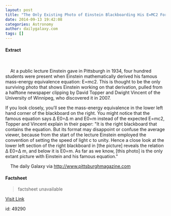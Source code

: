 ```yaml
---
layout: post
title: "The Only Existing Photo of Einstein Blackboarding His E=MC2 Formula (Weekend Feature)"
date: 2014-09-13 19:42:08
categories: Astronomy
author: dailygalaxy.com
tags: []
---
```



#### Extract
>
&#0160;
&#0160;

&#0160;
&#0160;
At a public lecture Einstein gave in Pittsburgh in 1934, four hundred students were present when Einstein mathematically derived his famous mass-energy equivalence equation: E=mc2. This is thought to be the only surviving photo that shows Einstein working on that derivation, pulled from a halftone newspaper clipping by David Topper and Dwight Vincent of the University of Winnipeg, who discovered it in 2007.

If you look closely, you’ll see the mass-energy equivalence in the lower left hand corner of the blackboard on the right. You might notice that the famous equation says Δ E0=Δ m and E0=m instead of the expected E=mc2, Topper and Vincent explain in their paper: &quot;It is the right blackboard that contains the equation. But its format may disappoint or confuse the average viewer, because from the start of the lecture Einstein employed the convention of setting the speed of light c to unity. Hence a close look at the lower left section of the right blackboard in [the picture] reveals the relation Δ E0=Δ m, and below it is E0=m. As far as we know, [this photo] is the only extant picture with Einstein and his famous equation.&quot;
&#0160;

&#0160;
&#0160;
The daily Galaxy via&#0160;http://www.pittsburghmagazine.com

#### Factsheet
>factsheet unavailable

[Visit Link](http://www.dailygalaxy.com/my_weblog/2014/09/image-of-the-day-only-existing-photo-of-einstein-deriving-emc2.html)

id:   49290
